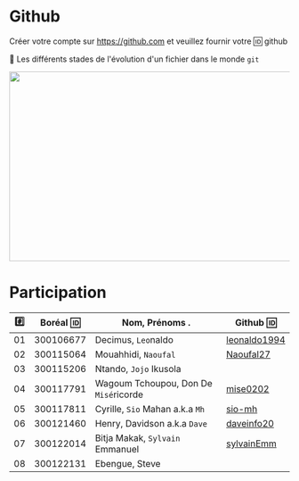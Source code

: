 # Github

Créer votre compte sur https://github.com et veuillez fournir votre :id: github

:pushpin: Les différents stades de l'évolution d'un fichier dans le monde `git` 

<image src="staging.png" width="580" height="340"></image>


# Participation

|:hash:| Boréal :id:| Nom, Prénoms .                       |  Github :id:                                          |
|------|------------|--------------------------------------|-------------------------------------------------------| 
|   01 |  300106677	| Decimus, `Leo`naldo	               | [leonaldo1994](https://gitlab.com/leonaldo1994) | 	
|   02 |  300115064 | Mouahhidi, `Naoufal`                 | [Naoufal27](https://gitlab.com/Naoufal27)       |
|   03 |  300115206 | Ntando, `Jojo` Ikusola                 |       |
|   04 |  300117791 | Wagoum Tchoupou, Don De `Misé`ricorde| [mise0202](https://gitlab.com/mise0202) | 	 
|   05 |  300117811 | Cyrille, `Sio` Mahan a.k.a `Mh`      | [sio-mh](https://gitlab.com/sio-mh) | 	
|   06 |  300121460 | Henry, Davidson a.k.a `Dave`         | [daveinfo20](https://gitlab.com/daveinfo20) | 	
|   07 |  300122014 | Bitja Makak, `Sylvain` Emmanuel      | [sylvainEmm](https://gitlab.com/sylvainEmm)      |
|   08 |  300122131 | Ebengue, Steve                       |       |
